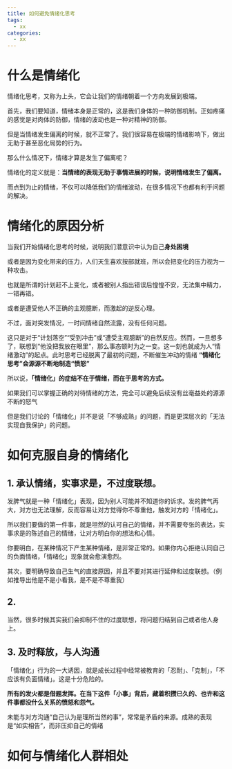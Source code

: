 ```yaml
---
title: 如何避免情绪化思考
tags:
  - xx
categories:
  - xx
---
```

# **什么是情绪化**
情绪化思考，又称为上头，它会让我们的情绪朝着一个方向发展到极端。

首先，我们要知道，情绪本身是正常的，这是我们身体的一种防御机制。正如疼痛的感觉是对肉体的防御，情绪的波动也是一种对精神的防御。

但是当情绪发生偏离的时候，就不正常了。我们很容易在极端的情绪影响下，做出无助于甚至恶化局势的行为。

那么什么情况下，情绪才算是发生了偏离呢？

情绪化的定义就是：**当情绪的表现无助于事情进展的时候，说明情绪发生了偏离。**

而点到为止的情绪，不仅可以降低我们的情绪波动，在很多情况下也都有利于问题的解决。


# 情绪化的原因分析

当我们开始情绪化思考的时候，说明我们潜意识中认为自己**身处困境**

或者是因为变化带来的压力，人们天生喜欢按部就班，所以会把变化的压力视为一种攻击。

也就是所谓的计划赶不上变化，或者被别人指出错误后惶惶不安，无法集中精力，一错再错。

或者是遭受他人不正确的主观臆断，而激起的逆反心理。

不过，面对突发情况，一时间情绪自然流露，没有任何问题。

这只是对于“计划落空”“受到冲击”或“遭受主观臆断”的自然反应。然而，一旦想多了，联想到“他没把我放在眼里”，那么事态顿时为之一变。这一刻也就成为人“情绪激动”的起点。此时思考已经脱离了最初的问题，不断催生冲动的情绪
**“情绪化思考”会源源不断地制造“愤怒”**

所以说，**「情绪化」的症结不在于情绪，而在于思考的方式。**

如果我们可以掌握正确的对待情绪的方法，完全可以避免后续没有丝毫益处的源源不断的怒气

但是我们讨论的「情绪化」并不是说「不够成熟」的问题，而是更深层次的「无法实现自我保护」的问题。
# 如何克服自身的情绪化
## 1. 承认情绪，实事求是，不过度联想。
发脾气就是一种「情绪化」表现，因为别人可能并不知道你的诉求。发的脾气再大，对方也无法理解，反而容易让对方觉得你不尊重他，触发对方的「情绪化」。

所以我们要做的第一件事，就是坦然的认可自己的情绪，并不需要夸张的表达，实事求是的陈述自己的情绪，让对方明白你的想法和心情。

你要明白，在某种情况下产生某种情绪，是非常正常的。如果你内心拒绝认同自己的负面情绪，「情绪化」现象就会愈演愈烈。

其次，要明确导致自己生气的直接原因，并且不要对其进行延伸和过度联想。（例如推导出他是不是小看我，是不是不尊重我）

## 2. 
当然，很多时候其实我们会抑制不住的过度联想，将问题归结到自己或者他人身上。

## 3. 及时释放，与人沟通
「情绪化」行为的一大诱因，就是成长过程中经常被教育的「忍耐」、「克制」，「不应该有负面情绪」。这是十分危险的。

**所有的发火都是借题发挥。在当下这件「小事」背后，藏着积攒已久的、也许和这件事都没什么关系的愤怒和怨气。**

未能与对方沟通“自己认为是理所当然的事”，常常是矛盾的来源。成熟的表现是“如实相告”，而非压抑自己的情绪

# 如何与情绪化人群相处

